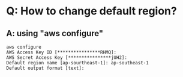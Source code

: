 # Q: How to change default region?
## A: using "aws configure"

~~~~
aws configure
AWS Access Key ID [****************RHMQ]:
AWS Secret Access Key [****************jUH2]:
Default region name [ap-sourtheast-1]: ap-southeast-1
Default output format [text]:
~~~~
